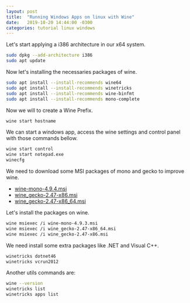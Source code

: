 ```yaml
---
layout: post
title:  "Running Windows Apps on linux with Wine"
date:   2019-10-20 14:44:00 -0300
categories: tutorial linux windows
---
```

Let's start applying a i386 architecture in our x64 system.

```bash
sudo dpkg --add-architecture i386
sudo apt update
```

Now let's installing the necessaries packages of wine.

```bash
sudo apt install --install-recommends wine64
sudo apt install --install-recommends winetricks
sudo apt install --install-recommends wine-binfmt
sudo apt install --install-recommends mono-complete
```

Now we will to create a Wine Prefix.

```bash
wine start hostname
```

We can start a windows app, access the wine settings and control panel with those commands bellow.

```bash
wine start control
wine start notepad.exe
winecfg
```
We need to download some MSI packages of mono and gecko to improve wine.

- [wine-mono-4.9.4.msi](http://dl.winehq.org/wine/wine-mono/4.9.4/wine-mono-4.9.4.msi)
- [wine_gecko-2.47-x86.msi](http://dl.winehq.org/wine/wine-gecko/2.47/wine_gecko-2.47-x86.msi)
- [wine_gecko-2.47-x86_64.msi](http://dl.winehq.org/wine/wine-gecko/2.47/wine_gecko-2.47-x86_64.msi)

Let's install the packages on wine.

```bash
wine msiexec /i wine-mono-4.9.3.msi
wine msiexec /i wine_gecko-2.47-x86_64.msi
wine msiexec /i wine_gecko-2.47-x86.msi
```

We need install some extra packages like .NET and Visual C++.

```bash
winetricks dotnet46
winetricks vcrun2012
```

Another utils commands are:
```bash
wine --version
winetricks list
winetricks apps list
```
